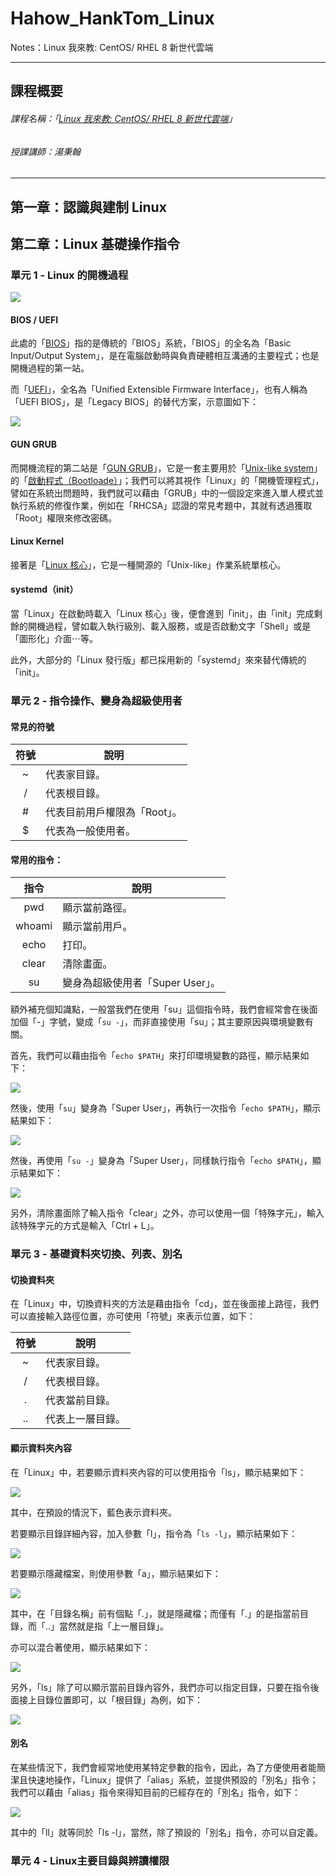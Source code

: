 # Hahow_HankTom_Linux
Notes：Linux 我來教: CentOS/ RHEL 8 新世代雲端

---

## 課程概要

###### 課程名稱：「[Linux 我來教: CentOS/ RHEL 8 新世代雲端](https://hahow.in/courses/5e6dd4fe024d690024e3be3e/main?item=5e6f2c72024d690024e42770)」

###### 授課講師：湯秉翰

---

## 第一章：認識與建制 Linux



## 第二章：Linux 基礎操作指令

### 單元 1 - Linux 的開機過程

![](pics/c2-1_boot_flow.png)

#### BIOS / UEFI

此處的「[BIOS](https://zh.wikipedia.org/zh-tw/BIOS)」指的是傳統的「BIOS」系統，「BIOS」的全名為「Basic Input/Output System」，是在電腦啟動時與負責硬體相互溝通的主要程式；也是開機過程的第一站。

而「[UEFI](https://zh.wikipedia.org/zh-tw/%E7%B5%B1%E4%B8%80%E5%8F%AF%E5%BB%B6%E4%BC%B8%E9%9F%8C%E9%AB%94%E4%BB%8B%E9%9D%A2)」，全名為「Unified Extensible Firmware Interface」，也有人稱為「UEFI BIOS」，是「Legacy BIOS」的替代方案，示意圖如下：

![](https://upload.wikimedia.org/wikipedia/commons/thumb/5/55/Efi-simple_zh-tw.svg/600px-Efi-simple_zh-tw.svg.png)

#### GUN GRUB

而開機流程的第二站是「[GUN GRUB](https://zh.wikipedia.org/zh-tw/GNU_GRUB)」，它是一套主要用於「[Unix-like system](https://zh.wikipedia.org/zh-tw/%E7%B1%BBUnix%E7%B3%BB%E7%BB%9F)」的「[啟動程式（Bootloade）](https://zh.wikipedia.org/zh-tw/%E5%95%9F%E5%8B%95%E7%A8%8B%E5%BC%8F)」；我們可以將其視作「Linux」的「開機管理程式」，譬如在系統出問題時，我們就可以藉由「GRUB」中的一個設定來進入單人模式並執行系統的修復作業，例如在「RHCSA」認證的常見考題中，其就有透過獲取「Root」權限來修改密碼。

#### Linux Kernel

接著是「[Linux 核心](https://zh.m.wikipedia.org/zh-tw/Linux%E5%86%85%E6%A0%B8)」，它是一種開源的「Unix-like」作業系統單核心。

#### systemd（init）

當「Linux」在啟動時載入「Linux 核心」後，便會進到「init」，由「init」完成剩餘的開機過程，譬如載入執行級別、載入服務，或是否啟動文字「Shell」或是「圖形化」介面⋯等。

此外，大部分的「Linux 發行版」都已採用新的「systemd」來來替代傳統的「init」。

### 單元 2 - 指令操作、變身為超級使用者

#### 常見的符號

| 符號  | 說明                         |
| :---: | ---------------------------- |
|   ~   | 代表家目錄。                 |
|   /   | 代表根目錄。                 |
|   #   | 代表目前用戶權限為「Root」。 |
|   $   | 代表為一般使用者。           |

#### 常用的指令：

|  指令  | 說明                             |
| :----: | -------------------------------- |
|  pwd   | 顯示當前路徑。                   |
| whoami | 顯示當前用戶。                   |
|  echo  | 打印。                           |
| clear  | 清除畫面。                       |
|   su   | 變身為超級使用者「Super User」。 |

額外補充個知識點，一般當我們在使用「su」這個指令時，我們會經常會在後面加個「-」字號，變成「`su -`」，而非直接使用「su」；其主要原因與環境變數有關。

首先，我們可以藉由指令「`echo $PATH`」來打印環境變數的路徑，顯示結果如下：

![](pics/c2-2_echo_path.png)

然後，使用「`su`」變身為「Super User」，再執行一次指令「`echo $PATH`」，顯示結果如下：

![](pics/c2-2_echo_path_su.png)

然後，再使用「`su -`」變身為「Super User」，同樣執行指令「`echo $PATH`」，顯示結果如下：

![](pics/c2-2_echo_path_su_sub.png)

另外，清除畫面除了輸入指令「clear」之外，亦可以使用一個「特殊字元」，輸入該特殊字元的方式是輸入「Ctrl + L」。

### 單元 3 - 基礎資料夾切換、列表、別名

#### 切換資料夾

在「Linux」中，切換資料夾的方法是藉由指令「cd」，並在後面接上路徑，我們可以直接輸入路徑位置，亦可使用「符號」來表示位置，如下：

| 符號  | 說明             |
| :---: | ---------------- |
|   ~   | 代表家目錄。     |
|   /   | 代表根目錄。     |
|   .   | 代表當前目錄。   |
|  ..   | 代表上一層目錄。 |

#### 顯示資料夾內容

在「Linux」中，若要顯示資料夾內容的可以使用指令「ls」，顯示結果如下：

![](pics/c2-3_ls.png)

其中，在預設的情況下，藍色表示資料夾。

若要顯示目錄詳細內容，加入參數「l」，指令為「`ls -l`」，顯示結果如下：

![](pics/c2-3_ls_l.png)

若要顯示隱藏檔案，則使用參數「a」，顯示結果如下：

![](pics/c2-3_ls_a.png)

其中，在「目錄名稱」前有個點「.」，就是隱藏檔；而僅有「.」的是指當前目錄，而「..」當然就是指「上一層目錄」。

亦可以混合著使用，顯示結果如下：

![](pics/c2-3_ls_al.png)

另外，「ls」除了可以顯示當前目錄內容外，我們亦可以指定目錄，只要在指令後面接上目錄位置即可，以「根目錄」為例，如下：

![](pics/c2-3_ls_root.png)

#### 別名

在某些情況下，我們會經常地使用某特定參數的指令，因此，為了方便使用者能簡潔且快速地操作，「Linux」提供了「alias」系統，並提供預設的「別名」指令；我們可以藉由「alias」指令來得知目前的已經存在的「別名」指令，如下：

![](pics/c2-3_alias.png)

其中的「ll」就等同於「ls -l」，當然，除了預設的「別名」指令，亦可以自定義。

### 單元 4 - Linux主要目錄與辨讀權限
